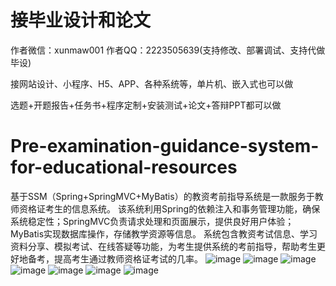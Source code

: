 # 接毕业设计和论文
作者微信：xunmaw001  作者QQ：2223505639(支持修改、部署调试、支持代做毕设)

接网站设计、小程序、H5、APP、各种系统等，单片机、嵌入式也可以做

选题+开题报告+任务书+程序定制+安装测试+论文+答辩PPT都可以做
# Pre-examination-guidance-system-for-educational-resources
基于SSM（Spring+SpringMVC+MyBatis）的教资考前指导系统是一款服务于教师资格证考生的信息系统。  该系统利用Spring的依赖注入和事务管理功能，确保系统稳定性；SpringMVC负责请求处理和页面展示，提供良好用户体验；MyBatis实现数据库操作，存储教学资源等信息。  系统包含教资考试信息、学习资料分享、模拟考试、在线答疑等功能，为考生提供系统的考前指导，帮助考生更好地备考，提高考生通过教师资格证考试的几率。
![image](https://github.com/user-attachments/assets/f75bed10-dc74-4745-87cd-6801ab1338d0)
![image](https://github.com/user-attachments/assets/68cfb819-409c-4138-a851-520cf1ef3e1e)
![image](https://github.com/user-attachments/assets/5ac4d2da-eeb8-43f6-a389-d1bfc4709123)
![image](https://github.com/user-attachments/assets/49fb66fa-5459-4c7e-b5c6-48685dae0247)
![image](https://github.com/user-attachments/assets/264dbd27-2635-452b-8e3c-8b9073dcb08f)
![image](https://github.com/user-attachments/assets/fdcc8156-e7d2-46cf-9984-13c5ab11efe8)
![image](https://github.com/user-attachments/assets/6e8d471e-41c2-4287-9b3e-18918977014e)
